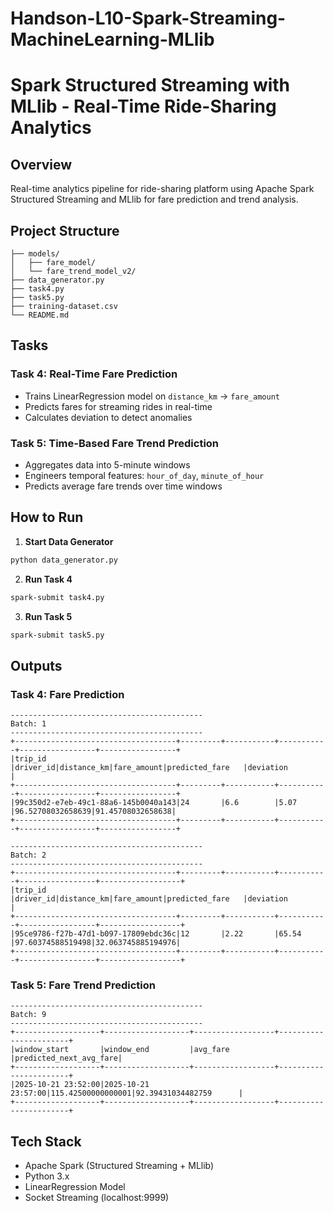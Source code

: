 # Handson-L10-Spark-Streaming-MachineLearning-MLlib
# Spark Structured Streaming with MLlib - Real-Time Ride-Sharing Analytics

## Overview
Real-time analytics pipeline for ride-sharing platform using Apache Spark Structured Streaming and MLlib for fare prediction and trend analysis.

## Project Structure
```
├── models/
│   ├── fare_model/
│   └── fare_trend_model_v2/
├── data_generator.py
├── task4.py
├── task5.py
├── training-dataset.csv
└── README.md
```

## Tasks

### Task 4: Real-Time Fare Prediction
- Trains LinearRegression model on `distance_km` → `fare_amount`
- Predicts fares for streaming rides in real-time
- Calculates deviation to detect anomalies

### Task 5: Time-Based Fare Trend Prediction
- Aggregates data into 5-minute windows
- Engineers temporal features: `hour_of_day`, `minute_of_hour`
- Predicts average fare trends over time windows

## How to Run

1. **Start Data Generator**
```bash
python data_generator.py
```

2. **Run Task 4**
```bash
spark-submit task4.py
```

3. **Run Task 5**
```bash
spark-submit task5.py
```

## Outputs

### Task 4: Fare Prediction
```
-------------------------------------------
Batch: 1
-------------------------------------------
+------------------------------------+---------+-----------+-----------+-----------------+-----------------+
|trip_id                             |driver_id|distance_km|fare_amount|predicted_fare   |deviation        |
+------------------------------------+---------+-----------+-----------+-----------------+-----------------+
|99c350d2-e7eb-49c1-88a6-145b0040a143|24       |6.6        |5.07       |96.52708032658639|91.45708032658638|
+------------------------------------+---------+-----------+-----------+-----------------+-----------------+

-------------------------------------------
Batch: 2
-------------------------------------------
+------------------------------------+---------+-----------+-----------+-----------------+------------------+
|trip_id                             |driver_id|distance_km|fare_amount|predicted_fare   |deviation         |
+------------------------------------+---------+-----------+-----------+-----------------+------------------+
|95ce9786-f27b-47d1-b097-17809ebdc36c|12       |2.22       |65.54      |97.60374588519498|32.063745885194976|
+------------------------------------+---------+-----------+-----------+-----------------+------------------+
```

### Task 5: Fare Trend Prediction
```
-------------------------------------------
Batch: 9
-------------------------------------------
+-------------------+-------------------+------------------+-----------------------+
|window_start       |window_end         |avg_fare          |predicted_next_avg_fare|
+-------------------+-------------------+------------------+-----------------------+
|2025-10-21 23:52:00|2025-10-21 23:57:00|115.42500000000001|92.39431034482759      |
+-------------------+-------------------+------------------+-----------------------+
```

## Tech Stack
- Apache Spark (Structured Streaming + MLlib)
- Python 3.x
- LinearRegression Model
- Socket Streaming (localhost:9999)

